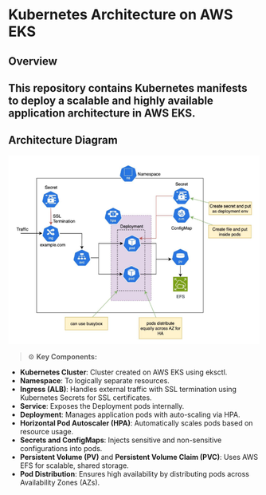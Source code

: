 # Kubernetes Architecture on AWS EKS

## Overview

This repository contains Kubernetes manifests to deploy a scalable and highly available application architecture in AWS EKS. 
---

## Architecture Diagram
![](./architecture.png)
> ⚙️ **Key Components:**
- **Kubernetes Cluster**: Cluster created on AWS EKS using eksctl.
- **Namespace**: To logically separate resources.
- **Ingress (ALB)**: Handles external traffic with SSL termination using Kubernetes Secrets for SSL certificates.
- **Service**: Exposes the Deployment pods internally.
- **Deployment**: Manages application pods with auto-scaling via HPA.
- **Horizontal Pod Autoscaler (HPA)**: Automatically scales pods based on resource usage.
- **Secrets and ConfigMaps**: Injects sensitive and non-sensitive configurations into pods.
- **Persistent Volume (PV)** and **Persistent Volume Claim (PVC)**: Uses AWS EFS for scalable, shared storage.
- **Pod Distribution**: Ensures high availability by distributing pods across Availability Zones (AZs).


